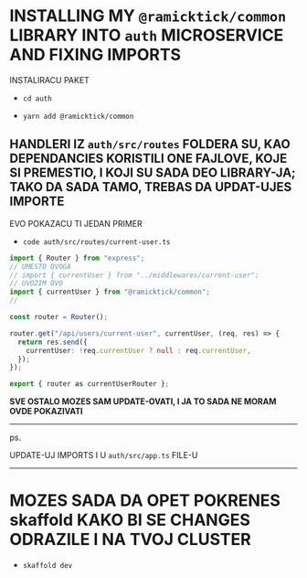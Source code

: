 # INSTALLING MY `@ramicktick/common` LIBRARY INTO `auth` MICROSERVICE AND FIXING IMPORTS

INSTALIRACU PAKET

- `cd auth`

- `yarn add @ramicktick/common`

## HANDLERI IZ `auth/src/routes` FOLDERA SU, KAO DEPENDANCIES KORISTILI ONE FAJLOVE, KOJE SI PREMESTIO, I KOJI SU SADA DEO LIBRARY-JA; TAKO DA SADA TAMO, TREBAS DA UPDAT-UJES IMPORTE

EVO POKAZACU TI JEDAN PRIMER

- `code auth/src/routes/current-user.ts`

```ts
import { Router } from "express";
// UMESTO OVOGA
// import { currentUser } from "../middlewares/current-user";
// UVOZIM OVO
import { currentUser } from "@ramicktick/common";
//

const router = Router();

router.get("/api/users/current-user", currentUser, (req, res) => {
  return res.send({
    currentUser: !req.currentUser ? null : req.currentUser,
  });
});

export { router as currentUserRouter };

```

**SVE OSTALO MOZES SAM UPDATE-OVATI, I JA TO SADA NE MORAM OVDE POKAZIVATI**

***

ps.

UPDATE-UJ IMPORTS I U `auth/src/app.ts` FILE-U

***

# MOZES SADA DA OPET POKRENES skaffold KAKO BI SE CHANGES ODRAZILE I NA TVOJ CLUSTER

- `skaffold dev`
